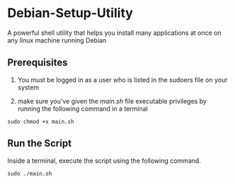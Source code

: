 # Debian-Setup-Utility

A powerful shell utility that helps you install many applications at once on any linux machine running Debian

## Prerequisites

1. You must be logged in as a user who is listed in the sudoers file on your system

2. make sure you've given the _main.sh_ file executable privileges by running the following command in a terminal

```
sudo chmod +x main.sh
```

## Run the Script

Inside a terminal, execute the script using the following command.

```
sudo ./main.sh
```
